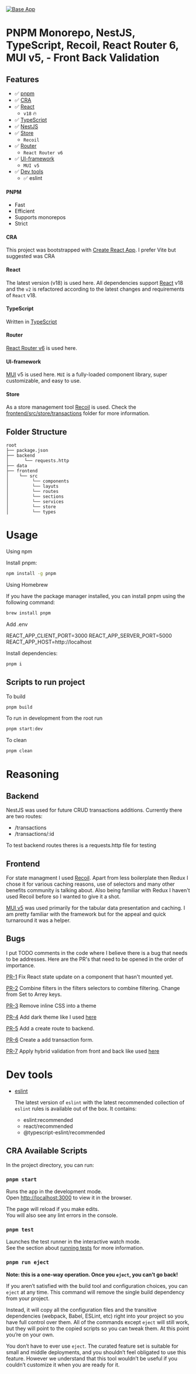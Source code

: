 <a href="http://www.digitalwebart.net/" target="_blank" rel="noreferrer">
 <img src="./public/cover.png" title="Base App">
</a>

# PNPM Monorepo, NestJS, TypeScript, Recoil, React Router 6, MUI v5, - Front Back Validation

## Features

- ✅ [pnpm](#pnpm)
- ✅ [CRA](#cra)
- ✅ [React](#react)
  - `v18` 🔥
- ✅ [TypeScript](#typescript)
- ✅ [NestJS](#nestjs)
- ✅ [Store](#store)
  - `Recoil`
- ✅ [Router](#router)
  - `React Router v6`
- ✅ [UI-framework](#ui-framework)
  - `MUI v5`
- ✅ [Dev tools](#dev-tools)
  - ✅ eslint

#### PNPM

- Fast
- Efficient
- Supports monorepos
- Strict

#### CRA

This project was bootstrapped with [Create React App](https://github.com/facebook/create-react-app). I prefer Vite but suggested was CRA

#### React

The latest version (v18) is used here. All dependencies support [React](https://reactjs.org/) v18 and the `v2` is refactored according to the latest changes and requirements of `React` v18.

#### TypeScript

Written in [TypeScript](https://www.typescriptlang.org/)

#### Router

[React Router v6](https://reactrouter.com/) is used here.

#### UI-framework

[MUI](https://mui.com/) v5 is used here. `MUI` is a fully-loaded component library, super customizable, and easy to use.

#### Store

As a store management tool [Recoil](https://recoiljs.org/) is used. Check the [frontend/src/store/transactions](./src/store/transactions/index.ts) folder for more information.

## Folder Structure

```
root
├── package.json
├── backend
│      └── requests.http
├── data
├── frontend
│    └── src
│         └── components
│         └── layuts
│         └── routes
│         └── sections
│         └── services
│         └── store
│         └── types
```

# Usage

Using npm

Install pnpm:

```bash
npm install -g pnpm
```

Using Homebrew

If you have the package manager installed, you can install pnpm using the following command:

```bash
brew install pnpm
```

Add .env

REACT_APP_CLIENT_PORT=3000
REACT_APP_SERVER_PORT=5000
REACT_APP_HOST=http://localhost

Install dependencies:

```bash
pnpm i
```

## Scripts to run project

To build

```bash
pnpm build
```

To run in development from the root run

```bash
pnpm start:dev
```

To clean

```bash
pnpm clean
```

# Reasoning

## Backend

NestJS was used for future CRUD transactions additions. Currently there are two routes:

- /transactions
- /transactions/:id

To test backend routes theres is a requests.http file for testing

## Frontend

For state managment I used [Recoil](#). Apart from less boilerplate then Redux I chose it for various caching reasons, use of selectors and many other benefits community is talking about. Also being familiar with Redux I haven't used Recoil before so I wanted to give it a shot.

[MUI v5](#) was used primarily for the tabular data presentation and caching. I am pretty familiar with the framework but for the appeal and quick turnaround it was a helper.

## Bugs

I put TODO comments in the code where I believe there is a bug that needs to be addresses. Here are the PR's that need to be opened in the order of importance.

[PR-1](#) Fix React state update on a component that hasn't mounted yet.

[PR-2](#) Combine filters in the filters selectors to combine filtering. Change from Set to Arrey keys.

[PR-3](#) Remove inline CSS into a theme

[PR-4](#) Add dark theme like I used [here](#https://github.com/cosmology/mui-v5-theme-switcher)

[PR-5](#) Add a create route to backend.

[PR-6](#) Create a add transaction form.

[PR-7](#) Apply hybrid validation from front and back like used [here](#https://github.com/cosmology/vite-monorepo-front-back-validation-ts-mui-v5)

# Dev tools

- [eslint](https://eslint.org/)

  The latest version of `eslint` with the latest recommended collection of `eslint` rules is available out of the box. It contains:

  - eslint:recommended
  - react/recommended
  - @typescript-eslint/recommended

## CRA Available Scripts

In the project directory, you can run:

### `pnpm start`

Runs the app in the development mode.\
Open [http://localhost:3000](http://localhost:3000) to view it in the browser.

The page will reload if you make edits.\
You will also see any lint errors in the console.

### `pnpm test`

Launches the test runner in the interactive watch mode.\
See the section about [running tests](https://facebook.github.io/create-react-app/docs/running-tests) for more information.

### `pnpm run eject`

**Note: this is a one-way operation. Once you `eject`, you can’t go back!**

If you aren’t satisfied with the build tool and configuration choices, you can `eject` at any time. This command will remove the single build dependency from your project.

Instead, it will copy all the configuration files and the transitive dependencies (webpack, Babel, ESLint, etc) right into your project so you have full control over them. All of the commands except `eject` will still work, but they will point to the copied scripts so you can tweak them. At this point you’re on your own.

You don’t have to ever use `eject`. The curated feature set is suitable for small and middle deployments, and you shouldn’t feel obligated to use this feature. However we understand that this tool wouldn’t be useful if you couldn’t customize it when you are ready for it.
